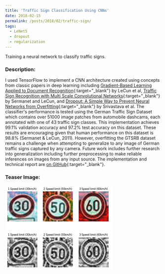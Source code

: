 ```yaml
---
title: 'Traffic Sign Classification Using CNNs'
date: 2018-02-15
permalink: /posts/2018/02/traffic-sign/
tags:
  - LeNet5
  - dropout
  - regularization
---
```


Training a neural network to classify traffic signs.

### Description:

I used TensorFlow to implement a CNN architecture created using concepts from classic papers in deep learning including [Gradient-Based Learning Applied to Document Recognition](http://yann.lecun.com/exdb/publis/pdf/lecun-01a.pdf){:target="_blank"} by LeCun et al, [Traffic Sign Recognition with Multi Scale Convolutional Networks](https://ieeexplore.ieee.org/stamp/stamp.jsp?arnumber=6033589&casa_token=Nc46-nvO870AAAAA:HFhpeWnjMIfH75FUtxY2AI6BPmU3Xu_wvbXNSLvLwNGUi-JiwTNrTxwXOm4skPIn7yYyZ9HVlgMf&tag=1){:target="_blank"} by Sermanet and LeCun, and [Dropout: A Simple Way to Prevent Neural Networks from Overfitting](https://www.jmlr.org/papers/volume15/srivastava14a/srivastava14a.pdf){:target="_blank"} by Srivastava et al. The classifier's performance is tested using the German Traffic Sign Dataset which contains over 51000 image patches from automobile dashcams, each annotated with one of 43 traffic sign classes. This implementation achieves 99.1% validation accuracy and 97.2% test accuracy on this dataset. These results are encouraging given that human performance on this dataset is 98.8% (Sermanet & LeCun, 2011). However, overfitting the GTSRB dataset remains a challenge when attempting to generalize to any image of German traffic signs captured by any camera. Future work includes further research into generalization including further preprocessing to make reliable inferences on images from any input source. The implementation and technical report are [on GitHub](https://github.com/alexhagiopol/multiscale-CNN-classifier){:target="_blank"}. 

### Teaser Image:

![](/content/traffic_sign_classifier.png)
